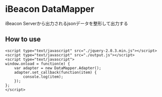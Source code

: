 iBeacon DataMapper
======
iBeacon Serverから出力されるjsonデータを整形して出力する

## How to use
	<script type="text/javascript" src="./jquery-2.0.3.min.js"></script>
	<script type="text/javascript" src="./output.js"></script>
	<script type="text/javascript">
	window.onload = function(e) {
		var adapter = new DataMapper.Adapter();
		adapter.set_callback(function(item) {
			console.log(item);
		});
	};
	</script>